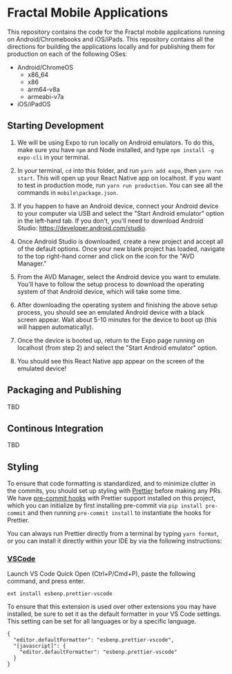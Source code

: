 # Fractal Mobile Applications

This repository contains the code for the Fractal mobile applications running on Android/Chromebooks and iOS/iPads. This repository contains all the directions for building the applications locally and for publishing them for production on each of the following OSes:

- Android/ChromeOS
  - x86_64
  - x86
  - arm64-v8a
  - armeabi-v7a
- iOS/iPadOS

## Starting Development

1. We will be using Expo to run locally on Android emulators. To do this, make sure you have `npm` and Node installed, and type `npm install -g expo-cli` in your terminal.

2. In your terminal, `cd` into this folder, and run `yarn add expo`, then `yarn run start`. This will open up your React Native app on localhost. If you want to test in production mode, run `yarn run production`. You can see all the commands in `mobile\package.json`.

3. If you happen to have an Android device, connect your Android device to your computer via USB and select the "Start Android emulator" option in the left-hand tab. If you don't, you'll need to download Android Studio: https://developer.android.com/studio.

4. Once Android Studio is downloaded, create a new project and accept all of the default options. Once your new blank project has loaded, navigate to the top right-hand corner and click on the icon for the "AVD Manager."

5. From the AVD Manager, select the Android device you want to emulate. You'll have to follow the setup process to download the operating system of that Android device, which will take some time.

6. After downloading the operating system and finishing the above setup process, you should see an emulated Android device with a black screen appear. Wait about 5-10 minutes for the device to boot up (this will happen automatically).

7. Once the device is booted up, return to the Expo page running on localhost (from step 2) and select the "Start Android emulator" option.

8. You should see this React Native app appear on the screen of the emulated device!

## Packaging and Publishing

TBD

## Continous Integration

TBD

## Styling

To ensure that code formatting is standardized, and to minimize clutter in the commits, you should set up styling with [Prettier](https://prettier.io/) before making any PRs. We have [pre-commit hooks](https://pre-commit.com/) with Prettier support installed on this project, which you can initialize by first installing pre-commit via `pip install pre-commit` and then running `pre-commit install` to instantiate the hooks for Prettier.

You can always run Prettier directly from a terminal by typing `yarn format`, or you can install it directly within your IDE by via the following instructions:

### [VSCode](https://marketplace.visualstudio.com/items?itemName=esbenp.prettier-vscode)

Launch VS Code Quick Open (Ctrl+P/Cmd+P), paste the following command, and press enter.

```
ext install esbenp.prettier-vscode
```

To ensure that this extension is used over other extensions you may have installed, be sure to set it as the default formatter in your VS Code settings. This setting can be set for all languages or by a specific language.

```
{
  "editor.defaultFormatter": "esbenp.prettier-vscode",
  "[javascript]": {
    "editor.defaultFormatter": "esbenp.prettier-vscode"
  }
}
```
